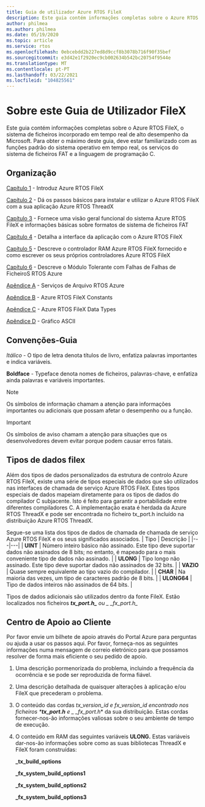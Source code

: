 ```yaml
---
title: Guia de utilizador Azure RTOS FileX
description: Este guia contém informações completas sobre o Azure RTOS FileX, o sistema de ficheiros em tempo real de alto desempenho da Microsoft.
author: philmea
ms.author: philmea
ms.date: 05/19/2020
ms.topic: article
ms.service: rtos
ms.openlocfilehash: 0ebcebdd2b227ed8d9ccf8b3078b716f90f35bef
ms.sourcegitcommit: e3d42e1f2920ec9cb002634b542bc20754f9544e
ms.translationtype: MT
ms.contentlocale: pt-PT
ms.lasthandoff: 03/22/2021
ms.locfileid: "104825561"
---
```

# <a name="about-this-filex-user-guide"></a>Sobre este Guia de Utilizador FileX

Este guia contém informações completas sobre o Azure RTOS FileX, o sistema de ficheiros incorporado em tempo real de alto desempenho da Microsoft. Para obter o máximo deste guia, deve estar familiarizado com as funções padrão do sistema operativo em tempo real, os serviços do sistema de ficheiros FAT e a linguagem de programação C.

## <a name="organization"></a>Organização

[Capítulo 1](chapter1.md) - Introduz Azure RTOS FileX

[Capítulo 2](chapter2.md) - Dá os passos básicos para instalar e utilizar o Azure RTOS FileX com a sua aplicação Azure RTOS ThreadX

[Capítulo 3](chapter3.md) - Fornece uma visão geral funcional do sistema Azure RTOS FileX e informações básicas sobre formatos de sistema de ficheiros FAT

[Capítulo 4](chapter4.md) - Detalha a interface da aplicação com o Azure RTOS FileX

[Capítulo 5](chapter5.md) - Descreve o controlador RAM Azure RTOS FileX fornecido e como escrever os seus próprios controladores Azure RTOS FileX

[Capítulo 6](chapter6.md) - Descreve o Módulo Tolerante com Falhas de Falhas de FicheiroS RTOS Azure

[Apêndice A](appendix-a.md) - Serviços de Arquivo RTOS Azure

[Apêndice B](appendix-b.md) - Azure RTOS FileX Constants

[Apêndice C](appendix-c.md) - Azure RTOS FileX Data Types

[Apêndice D](appendix-d.md) - Gráfico ASCII

## <a name="guide-conventions"></a>Convenções-Guia

*Itálico* - O tipo de letra denota títulos de livro, enfatiza palavras importantes e indica variáveis.

**Boldface** - Typeface denota nomes de ficheiros, palavras-chave, e enfatiza ainda palavras e variáveis importantes.

> [!NOTE]
> Os símbolos de informação chamam a atenção para informações importantes ou adicionais que possam afetar o desempenho ou a função.

> [!IMPORTANT]
> Os símbolos de aviso chamam a atenção para situações que os desenvolvedores devem evitar porque podem causar erros fatais.

## <a name="filex-data-types"></a>Tipos de dados filex

Além dos tipos de dados personalizados da estrutura de controlo Azure RTOS FileX, existe uma série de tipos especiais de dados que são utilizados nas interfaces de chamada de serviço Azure RTOS FileX. Estes tipos especiais de dados mapeiam diretamente para os tipos de dados do compilador C subjacente. Isto é feito para garantir a portabilidade entre diferentes compiladores C. A implementação exata é herdada da Azure RTOS ThreadX e pode ser encontrada no ficheiro tx_port.h incluído na distribuição Azure RTOS ThreadX.

Segue-se uma lista dos tipos de dados de chamada de chamada de serviço Azure RTOS FileX e os seus significados associados.
| Tipo  | Descrição  |
|---|---|
| **UINT** | Número inteiro básico não assinado. Este tipo deve suportar dados não assinados de 8 bits; no entanto, é mapeado para o mais conveniente tipo de dados não assinado. |
| **ULONG** | Tipo longo não assinado. Este tipo deve suportar dados não assinados de 32 bits. |
| **VAZIO** | Quase sempre equivalente ao tipo vazio do compilador. |
| **CHAR** | Na maioria das vezes, um tipo de caracteres padrão de 8 bits. |
| **ULONG64** | Tipo de dados inteiros não assinados de 64 bits. |

Tipos de dados adicionais são utilizados dentro da fonte FileX. Estão localizados nos ficheiros ***tx_port.h_** ou _ *_fx_port.h*_*

## <a name="customer-support-center"></a>Centro de Apoio ao Cliente

Por favor envie um bilhete de apoio através do Portal Azure para perguntas ou ajuda a usar os passos aqui. Por favor, forneça-nos as seguintes informações numa mensagem de correio eletrónico para que possamos resolver de forma mais eficiente o seu pedido de apoio.

1. Uma descrição pormenorizada do problema, incluindo a frequência da ocorrência e se pode ser reproduzida de forma fiável.
2. Uma descrição detalhada de quaisquer alterações à aplicação e/ou FileX que precederam o problema.
3. O conteúdo das cordas _tx_version_id e _fx_version_id encontrado nos ficheiros ***tx_port.h**_ e _ *_fx_port.h*_* da sua distribuição. Estas cordas fornecer-nos-ão informações valiosas sobre o seu ambiente de tempo de execução.
4. O conteúdo em RAM das seguintes variáveis **ULONG.** Estas variáveis dar-nos-ão informações sobre como as suas bibliotecas ThreadX e FileX foram construídas:

    **_tx_build_options**

    **_fx_system_build_options1**

    **_fx_system_build_options2**

    **_fx_system_build_options3**
